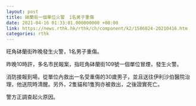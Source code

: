 ```yaml
---
layout: post
title: 砵蘭街一個單位火警　1名男子重傷
date: 2021-04-16 01:33:01.000000000 +08:00
link: https://news.rthk.hk/rthk/ch/component/k2/1586024-20210416.htm
categories: rthk
---
```


旺角砵蘭街昨晚發生火警，1名男子重傷。

昨晚10時許，多名市民報案，指旺角砵蘭街109號一個單位冒煙，發生火警。

消防接報到場，從單位內救出一名受重傷的30歲男子，並且送往伊利沙伯醫院治理，他送院時清醒。另外，2隻貓和1隻狗亦被救出，之後證實死亡。

警方正調查起火原因。
